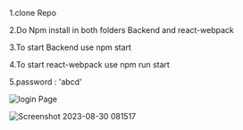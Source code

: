 1.clone Repo

2.Do Npm install in both folders Backend and react-webpack

3.To start Backend use npm start

4.To start react-webpack use npm run start 

5.password : 'abcd'

![login Page](https://github.com/archana-gangurde/Mern-Todo-App/assets/86183729/47b3b3e9-4c02-4982-9757-25bee1071728)





![Screenshot 2023-08-30 081517](https://github.com/archana-gangurde/Mern-Todo-App/assets/86183729/87669d3e-3205-4ea8-a632-c99e7fc740b5)
